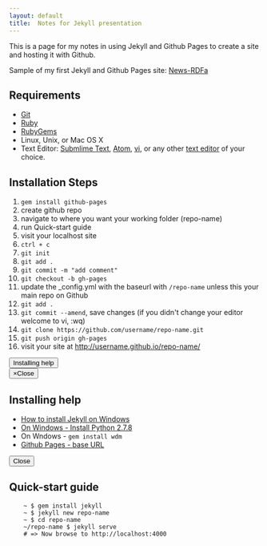 ```yaml
---
layout: default
title:  Notes for Jekyll presentation
---
```


This is a page for my notes in using Jekyll and Github Pages to create a site and hosting it with Github.

Sample of my first Jekyll and Github Pages site: [News-RDFa](https://github.com/shawnthompson/news-rdfa)

## Requirements
- [Git](http://git-scm.com/)
- [Ruby](https://www.ruby-lang.org/en/)
- [RubyGems](https://rubygems.org/)
- Linux, Unix, or Mac OS X
- Text Editor: [Submlime Text](http://www.sublimetext.com/), [Atom](https://atom.io/), [vi](http://ex-vi.sourceforge.net/), or any other [text editor](http://en.wikipedia.org/wiki/List_of_text_editors) of your choice.

## Installation Steps

1. `gem install github-pages`
1. create github repo
1. navigate to where you want your working folder (repo-name)
1. run Quick-start guide
1. visit your localhost site
1. `ctrl + c`
1. `git init`
1. `git add .`
1. `git commit -m "add comment"`
1. `git checkout -b gh-pages`
1. update the _config.yml with the baseurl with `/repo-name` unless this your main repo on Github
1. `git add .`
1. `git commit --amend`, save changes (if you didn't change your editor welcome to vi, :wq)
1. `git clone https://github.com/username/repo-name.git`
1. `git push origin gh-pages`
1. visit your site at http://username.github.io/repo-name/

<!-- Button trigger modal -->
<button class="btn btn-primary" data-toggle="modal" data-target="#myModal">
  Installing help
</button>

<!-- Modal -->
<div class="modal fade" id="myModal" tabindex="-1" role="dialog" aria-labelledby="myModalLabel" aria-hidden="true">
  <div class="modal-dialog">
    <div class="modal-content">
      <div class="modal-header">
        <button type="button" class="close" data-dismiss="modal"><span aria-hidden="true">&times;</span><span class="sr-only">Close</span></button>
        <h2 class="modal-title" id="myModalLabel">Installing help</h2>
      </div>
      <div class="modal-body">
		<ul>
			<li><a href="http://minimaldev.com/how-to-install-jekyll-on-windows/">How to install Jekyll on Windows</a></li>
      <li><a href="https://www.python.org/downloads/">On Windows - Install Python 2.7.8</a></li>
      <li>On Wndows - <code>gem install wdm</code></li>
      <li><a href="http://jekyllrb.com/docs/github-pages/#project-page-url-structure">Github Pages - base URL</a></li>
		</ul>
      </div>
      <div class="modal-footer">
        <button type="button" class="btn btn-default" data-dismiss="modal">Close</button>
      </div>
    </div>
  </div>
</div>


## Quick-start guide

```
	~ $ gem install jekyll
	~ $ jekyll new repo-name
	~ $ cd repo-name
	~/repo-name $ jekyll serve
	# => Now browse to http://localhost:4000
```

